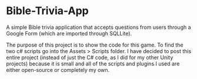 # Bible-Trivia-App
A simple Bible trivia application that accepts questions from users through a Google Form (which are imported through SQLLite). 

The purpose of this project is to show the code for this game.  To find the two c# scripts go into the Assets > Scripts folder.  I have decided to post this entire project (instead of just the C# code, as I did for my other Unity projects) because it is small and all of the scripts and plugins I used are either open-source or completely my own.
